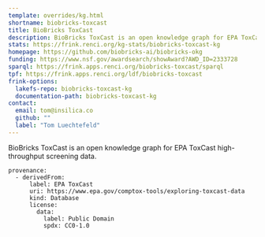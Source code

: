 ```yaml
---
template: overrides/kg.html
shortname: biobricks-toxcast
title: BioBricks ToxCast
description: BioBricks ToxCast is an open knowledge graph for EPA ToxCast high-throughput screening data.
stats: https://frink.renci.org/kg-stats/biobricks-toxcast-kg
homepage: https://github.com/biobricks-ai/biobricks-okg
funding: https://www.nsf.gov/awardsearch/showAward?AWD_ID=2333728
sparql: https://frink.apps.renci.org/biobricks-toxcast/sparql
tpf: https://frink.apps.renci.org/ldf/biobricks-toxcast
frink-options:
  lakefs-repo: biobricks-toxcast-kg
  documentation-path: biobricks-toxcast-kg
contact:
  email: tom@insilica.co
  github: ""
  label: "Tom Luechtefeld"
---
```

BioBricks ToxCast is an open knowledge graph for EPA ToxCast high-throughput
screening data.


```
provenance:
  - derivedFrom:
      label: EPA ToxCast
      uri: https://www.epa.gov/comptox-tools/exploring-toxcast-data
      kind: Database
      license:
        data:
          label: Public Domain
          spdx: CC0-1.0
```
